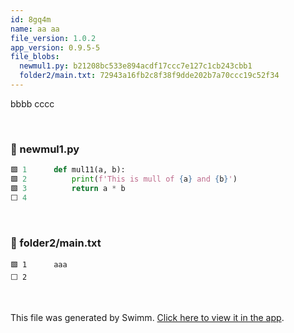 ```yaml
---
id: 8gq4m
name: aa aa
file_version: 1.0.2
app_version: 0.9.5-5
file_blobs:
  newmul1.py: b21208bc533e894acdf17ccc7e127c1cb243cbb1
  folder2/main.txt: 72943a16fb2c8f38f9dde202b7a70ccc19c52f34
---
```


bbbb cccc




<br/>



<!-- NOTE-swimm-snippet: the lines below link your snippet to Swimm -->
### 📄 newmul1.py
```python
🟩 1      def mul11(a, b):
🟩 2          print(f'This is mull of {a} and {b}')
🟩 3          return a * b
⬜ 4      
```

<br/>



<!-- NOTE-swimm-snippet: the lines below link your snippet to Swimm -->
### 📄 folder2/main.txt
```text
🟩 1      aaa
⬜ 2      
```

<br/>

This file was generated by Swimm. [Click here to view it in the app](http://localhost:5000/repos/Z2l0aHViJTNBJTNBdDElM0ElM0FlcmFuLXN3aW1t/docs/8gq4m).
